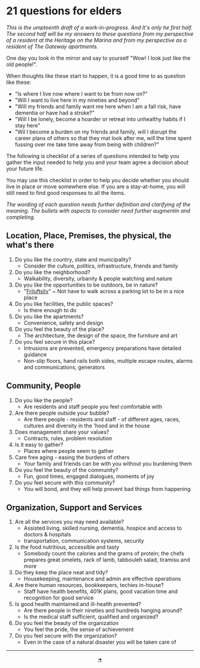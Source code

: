# 21 questions for elders

_This is the umpteenth draft of a work-in-progress. And It's only he first half. The second half will be my answers to these questions from my perspective of a resident at the Heritage on the Marina and from my perspective as a resident of The Gateway apartments._

One day you look in the mirror and say to yourself "Wow! I look just like the old people!".

When thoughts like these start to happen, it is a good time to as question like these:

* "Is where I live now where I want to be from now on?"
* "Will I want to live here in my nineties and beyond"
* "Will my friends and family want me here when I am a fall risk, have dementia or have had a stroke?"
* "Will I be lonely, become a hoarder or retreat into unhealthy habits if I stay here"
* "Wil I become a burden on my friends and family, will I disrupt the career plans of others so that they mat look after me, will the time spent fussing over me take time away from being with children?"

The following is checklist of a series of questions intended to help you gather the input needed to help you and your team agree a decision about your future life.

You may use this checklist in order to help you decide whether you should live in place or move somewhere else. If you are a stay-at-home, you will still need to find good responses to all the items.

_The wording of each question needs further definition and clarifying of the meaning. The bullets with aspects to consider need further augmentin and completing._

## Location, Place, Premises, the physical, the what's there

1. Do you like the country, state and municipality?
	* Consider the culture, politics, infrastructure, friends and family
2. Do you like the neighborhood?
	* Walkability, diversity, urbanity & people watching and nature
3. Do you like the opportunities to be outdoors, be in nature?
	* "[Friluftsliv]( https://www.bbc.com/worklife/article/20171211-friluftsliv-the-nordic-concept-of-getting-outdoors )" ~ Not have to walk across a parking lot to be in a nice place
4. Do you like facilities, the public spaces?
	* Is there enough to do
5. Do you like the apartments?
	* Convenience, safety and design
6. Do you feel the beauty of the place?
	* The architecture, the design of the space, the furniture and art
7. Do you feel secure in this place?
	* Intrusions are prevented, emergency preparations have detailed guidance
	* Non-slip floors, hand rails both sides, multiple escape routes, alarms and communications, generators

## Community, People

1. Do you like the people?
	* Are residents and staff people you feel comfortable with
2. Are there people outside your bubble?
	* Are there people - residents and staff - of different ages, races, cultures and diversity in the 'hood and in the house
3. Does management share your values?
	* Contracts, rules, problem resolution
4. Is it easy to gather?
	* Places where people seem to gather
5. Care free aging - easing the burdens of others
	* Your family and friends can be with you without you burdening them
6. Do you feel the beauty of the community?
	* Fun, good times, engaged dialogues, moments of joy
7. Do you feel secure with this community?
	* You will bond, and they will help prevent bad things from happening


## Organization, Support and Services

1. Are all the services you may need available?
	* Assisted living, skilled nursing, dementia, hospice and access to doctors & hospitals
	* transportation, communication systems, security
2. Is the food nutritious, accessible and tasty
	* Somebody count the calories and the grams of protein; the chefs prepares great omelets, rack of lamb, tabbouleh salad, tiramisu and more
3. Do they keep the place neat and tidy?
	* Housekeeping, maintenance and admin are effective operations
4. Are there human resources, bookkeepers, techies in-house?
	* Staff have health benefits, 401K plans, good vacation time and recognition for good service
5. Is good health maintained and ill-health prevented?
	* Are there people in their nineties and hundreds hanging around?
	* Is the medical staff sufficient, qualified and organized?
6. Do you feel the beauty of the organization
	* You feel the pride, the sense of achievement
7. Do you feel secure with the organization?
	* Even in the case of a natural disaster you will be taken care of


***

<center title="hello!" ><a href=javascript:window.scrollTo(0,0); class=aDingbat > ❧ </a></center>